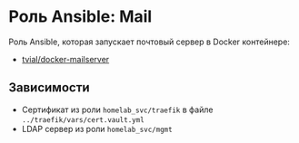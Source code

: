 # Роль Ansible: Mail

Роль Ansible, которая запускает почтовый сервер в Docker контейнере:

* [tvial/docker-mailserver](https://hub.docker.com/r/tvial/docker-mailserver)

## Зависимости

* Сертификат из роли `homelab_svc/traefik` в файле `../traefik/vars/cert.vault.yml`
* LDAP сервер из роли `homelab_svc/mgmt`

